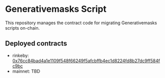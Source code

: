 # Generativemasks Script 

This repository manages the contract code for migrating Generativemasks scripts on-chain.

## Deployed contracts

- rinkeby: [0x76cc84bad4a1e1109f548f66249f5afcbffb4ec1d8224fd8b27dc9ff584fc9bc](https://rinkeby.etherscan.io/tx/0x76cc84bad4a1e1109f548f66249f5afcbffb4ec1d8224fd8b27dc9ff584fc9bc)
- mainnet: TBD
